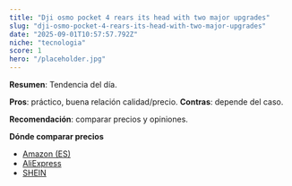 ```yaml
---
title: "Dji osmo pocket 4 rears its head with two major upgrades"
slug: "dji-osmo-pocket-4-rears-its-head-with-two-major-upgrades"
date: "2025-09-01T10:57:57.792Z"
niche: "tecnologia"
score: 1
hero: "/placeholder.jpg"
---
```


**Resumen**: Tendencia del día.

**Pros**: práctico, buena relación calidad/precio. **Contras**: depende del caso.

**Recomendación**: comparar precios y opiniones.

**Dónde comparar precios**
- [Amazon (ES)](https://www.amazon.es/s?k=Dji+osmo+pocket+4+rears+its+head+with+two+major+upgrades&tag=teknovashop25-21)
- [AliExpress](https://www.aliexpress.com/wholesale?SearchText=Dji+osmo+pocket+4+rears+its+head+with+two+major+upgrades)
- [SHEIN](https://www.shein.com/pdsearch?q=Dji+osmo+pocket+4+rears+its+head+with+two+major+upgrades)

